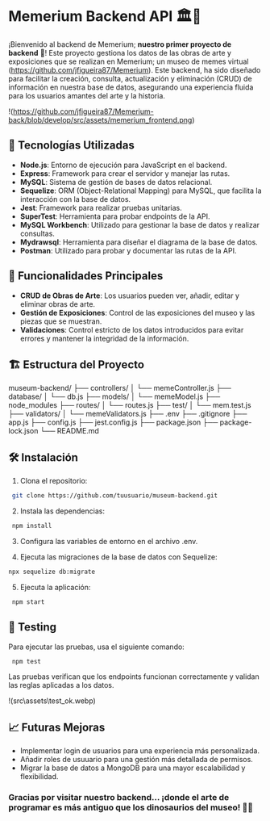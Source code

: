 # Memerium Backend API 🏛️🎨

¡Bienvenido al backend de Memerium; **nuestro primer proyecto de backend** 🚀! Este proyecto gestiona los datos de las obras de arte y exposiciones que se realizan en Memerium; un museo de memes virtual (https://github.com/jfigueira87/Memerium). Este backend, ha sido diseñado para facilitar la creación, consulta, actualización y eliminación (CRUD) de información en nuestra base de datos, asegurando una experiencia fluida para los usuarios amantes del arte y la historia.

!(https://github.com/jfigueira87/Memerium-back/blob/develop/src/assets/memerium_frontend.png)

## 🚀 Tecnologías Utilizadas

- **Node.js**: Entorno de ejecución para JavaScript en el backend.
- **Express**: Framework para crear el servidor y manejar las rutas.
- **MySQL**: Sistema de gestión de bases de datos relacional.
- **Sequelize**: ORM (Object-Relational Mapping) para MySQL, que facilita la interacción con la base de datos.
- **Jest**: Framework para realizar pruebas unitarias.
- **SuperTest**: Herramienta para probar endpoints de la API.
- **MySQL Workbench**: Utilizado para gestionar la base de datos y realizar consultas.
- **Mydrawsql**: Herramienta para diseñar el diagrama de la base de datos.
- **Postman**: Utilizado para probar y documentar las rutas de la API.

## 📑 Funcionalidades Principales

- **CRUD de Obras de Arte**: Los usuarios pueden ver, añadir, editar y eliminar obras de arte.
- **Gestión de Exposiciones**: Control de las exposiciones del museo y las piezas que se muestran.
- **Validaciones**: Control estricto de los datos introducidos para evitar errores y mantener la integridad de la información.

## 🏗️ Estructura del Proyecto

museum-backend/
├── controllers/
│   └── memeController.js
├── database/
│   └── db.js
├── models/
│   └── memeModel.js
├── node_modules
├── routes/
│   └── routes.js
├── test/
│   └── mem.test.js
├── validators/
│   └── memeValidators.js
├── .env
├── .gitignore
├── app.js
├── config.js
├── jest.config.js
├── package.json
├── package-lock.json
└── README.md

## 🛠️ Instalación

1. Clona el repositorio:
```bash
 git clone https://github.com/tuusuario/museum-backend.git
 ```

2. Instala las dependencias:
```bash
 npm install
 ```

3. Configura las variables de entorno en el archivo .env.

4. Ejecuta las migraciones de la base de datos con Sequelize:
```bash
npx sequelize db:migrate
```

5. Ejecuta la aplicación:
```bash
 npm start
 ```

 ## 🧪 Testing


Para ejecutar las pruebas, usa el siguiente comando:
```bash
 npm test
```
Las pruebas verifican que los endpoints funcionan correctamente y validan las reglas aplicadas a los datos.

!(src\assets\test_ok.webp)

## 📈 Futuras Mejoras

- Implementar login de usuarios para una experiencia más personalizada.
- Añadir roles de usuuario para una gestión más detallada de permisos.
- Migrar la base de datos a MongoDB para una mayor escalabilidad y flexibilidad.

### Gracias por visitar nuestro backend... ¡donde el arte de programar es más antiguo que los dinosaurios del museo! 🦖🎨





